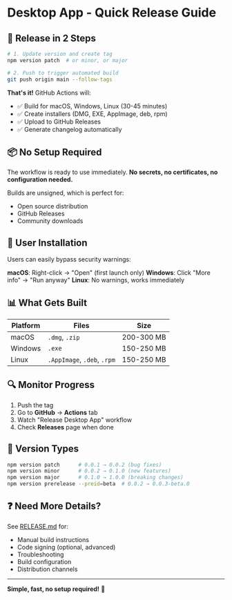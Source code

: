 # Desktop App - Quick Release Guide

## 🚀 Release in 2 Steps

```bash
# 1. Update version and create tag
npm version patch  # or minor, or major

# 2. Push to trigger automated build
git push origin main --follow-tags
```

**That's it!** GitHub Actions will:
- ✅ Build for macOS, Windows, Linux (30-45 minutes)
- ✅ Create installers (DMG, EXE, AppImage, deb, rpm)
- ✅ Upload to GitHub Releases
- ✅ Generate changelog automatically

## 📦 No Setup Required

The workflow is ready to use immediately. **No secrets, no certificates, no configuration needed.**

Builds are unsigned, which is perfect for:
- Open source distribution
- GitHub Releases
- Community downloads

## 👥 User Installation

Users can easily bypass security warnings:

**macOS**: Right-click → "Open" (first launch only)
**Windows**: Click "More info" → "Run anyway"
**Linux**: No warnings, works immediately

## 📊 What Gets Built

| Platform | Files | Size |
|----------|-------|------|
| macOS | `.dmg`, `.zip` | 200-300 MB |
| Windows | `.exe` | 150-250 MB |
| Linux | `.AppImage`, `.deb`, `.rpm` | 150-250 MB |

## 🔍 Monitor Progress

1. Push the tag
2. Go to **GitHub** → **Actions** tab
3. Watch "Release Desktop App" workflow
4. Check **Releases** page when done

## 📝 Version Types

```bash
npm version patch      # 0.0.1 → 0.0.2 (bug fixes)
npm version minor      # 0.0.2 → 0.1.0 (new features)
npm version major      # 0.1.0 → 1.0.0 (breaking changes)
npm version prerelease --preid=beta  # 0.0.2 → 0.0.3-beta.0
```

## ❓ Need More Details?

See [RELEASE.md](./RELEASE.md) for:
- Manual build instructions
- Code signing (optional, advanced)
- Troubleshooting
- Build configuration
- Distribution channels

---

**Simple, fast, no setup required!** 🎉
